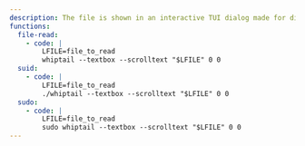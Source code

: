 ```yaml
---
description: The file is shown in an interactive TUI dialog made for displaying text, arrows can be used to scroll long content.
functions:
  file-read:
    - code: |
        LFILE=file_to_read
        whiptail --textbox --scrolltext "$LFILE" 0 0
  suid:
    - code: |
        LFILE=file_to_read
        ./whiptail --textbox --scrolltext "$LFILE" 0 0
  sudo:
    - code: |
        LFILE=file_to_read
        sudo whiptail --textbox --scrolltext "$LFILE" 0 0
---
```

